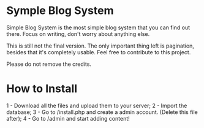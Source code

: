 Symple Blog System
==================

Simple Blog System is the most simple blog system that you can find out there. Focus on writing, don't worry about anything else.

This is still not the final version. The only important thing left is pagination, besides that it's completely usable. Feel free to contribute to this project.

Please do not remove the credits.

How to Install
==================
1 - Download all the files and upload them to your server;
2 - Import the database;
3 - Go to /install.php and create a admin account. (Delete this file after);
4 - Go to /admin and start adding content!
